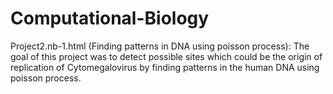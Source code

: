 # Computational-Biology

Project2.nb-1.html (Finding patterns in DNA using poisson process):
The goal of this project was to detect possible sites which could be the origin of replication of Cytomegalovirus by finding patterns in the human DNA using poisson process.
